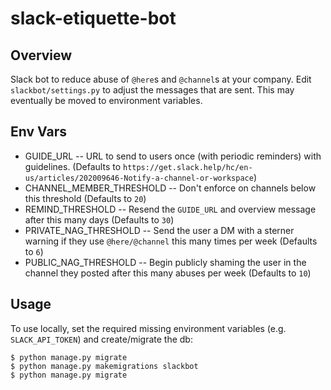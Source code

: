 # slack-etiquette-bot

## Overview

Slack bot to reduce abuse of `@here`s and `@channel`s at your company. Edit `slackbot/settings.py` to adjust the messages that are sent. This may eventually be moved to environment variables.

## Env Vars

* GUIDE_URL -- URL to send to users once (with periodic reminders) with guidelines. (Defaults to `https://get.slack.help/hc/en-us/articles/202009646-Notify-a-channel-or-workspace`)
* CHANNEL_MEMBER_THRESHOLD -- Don't enforce on channels below this threshold (Defaults to `20`)
* REMIND_THRESHOLD -- Resend the `GUIDE_URL` and overview message after this many days (Defaults to `30`)
* PRIVATE_NAG_THRESHOLD -- Send the user a DM with a sterner warning if they use `@here/@channel` this many times per week (Defaults to `6`)
* PUBLIC_NAG_THRESHOLD -- Begin publicly shaming the user in the channel they posted after this many abuses per week (Defaults to `10`)


## Usage

To use locally, set the required missing environment variables (e.g. `SLACK_API_TOKEN`) and create/migrate the db:
```
$ python manage.py migrate
$ python manage.py makemigrations slackbot
$ python manage.py migrate
```
